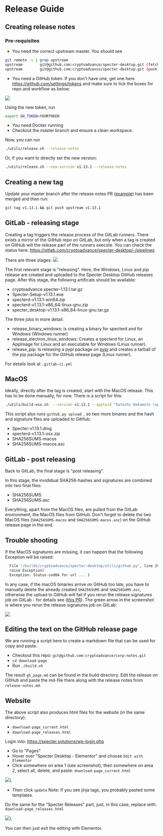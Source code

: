 # Release Guide

## Creating release notes
### Pre-requisites
- You need the correct upstream master. You should see
```bash 
git remote -v | grep upstream                                                                  
upstream        git@github.com:cryptoadvance/specter-desktop.git (fetch)
upstream        git@github.com:cryptoadvance/specter-desktop.git (push)
```
- You need a GitHub token:
If you don't have one, get one here https://github.com/settings/tokens and make sure to tick the boxes for repo and workflow as below:

![](./images/release-guide/github-token.png)

Using the new token, run
 ```bash
 export GH_TOKEN=YOURTOKEN
 ```
- You need Docker running
- Checkout the master branch and ensure a clean workspace.

Now, you can run
```bash
./utils/release.sh --release-notes
```
Or, if you want to directly set the new version:
```bash
./utils/release.sh --new-version v1.13.1 --release-notes
```
## Creating a new tag
Update your master branch after the release notes PR ([example](https://github.com/cryptoadvance/specter-desktop/commit/65ff6959d7fd85cba745e4d454b30031839f857f/)) has been merged and then run:
```bash
git tag v1.13.1 && git push upstream v1.13.1
```
## GitLab - releasing stage
Creating a tag triggers the release process of the GitLab runners. 
There exists a mirror  of the GitHub repo on GitLab, but only when a tag is created on GitHub will the release part of the runners execute. You can check the status here: 
https://gitlab.com/cryptoadvance/specter-desktop/-/pipelines

There are three stages:
![](./images/release-guide/overview-gitlab-pipline.png)

The first relevant stage is "releasing". Here, the Windows, Linux and pip release are created and uploaded to the Specter Desktop GitHub releases page. After this stage, the following artificats should be available:

- cryptoadvance.specter-1.13.1.tar.gz
- Specter-Setup-v1.13.1.exe
- specterd-v1.13.1-win64.zip
- specterd-v1.13.1-x86_64-linux-gnu.zip
- specter_desktop-v1.13.1-x86_64-linux-gnu.tar.gz

The three jobs in more detail:
- release_binary_windows: is creating a binary for specterd and for Windows (Windows runner)
- release_electron_linux_windows: Creates a specterd for Linux, an AppImage for Linux and an executable for Windows (Linux runner).
- release_pip: Is releasing a pypi package on [pypi](https://pypi.org/project/cryptoadvance.specter/) and creates a tarball of the pip package for the GitHub release page (Linux runner). 

For details look at `.gitlab-ci.yml`

## MacOS
Ideally, directly after the tag is created, start with the MacOS release. This has to be done manually, for now. There is a script for this:
```bash
./utils/build-osx.sh  --version v1.13.1 --appleid "Satoshi Nakamoto (appleid)" --mail "satoshi@gmx.com" make-hash specterd electron sign upload
```

This script also runs `github.py upload `, so two more binares and the hash and signature files are uploaded to GitHub:

- Specter-v1.13.1.dmg
- specterd-v1.13.1-osx.zip
- SHA256SUMS-macos
- SHA256SUMS-macos.asc

## GitLab - post releasing
Back to GitLab, the final stage is "post releasing". 

In this stage, the invididual SHA256-hashes and signatures are combined into two final files:
- SHA256SUMS
- SHA256SUMS.asc

Everything, apart from the MacOS files, are pulled from the GitLab environment, the MacOS files from GitHub.
Don't forget to delete the two MacOS files (`SHA256SUMS-macos` and `SHA256SUMS-macos.asc`) on the GitHub release page in the end.

## Trouble shooting
If the MacOS signatures are missing, it can happen that the following Exception will be raised:
```bash
  File "/builds/cryptoadvance/specter-desktop/utils/github.py", line 295, in download_artifact
  raise Exception(
  Exception: Status-cod04 for url ... )
```
In any case, if the macOS binaries arrive on GitHub too late, you have to manually delete the already created `SHA256SUMS` and `SHA256SUMS.asc`, otherwise the upload to GitHub will fail if you rerun the release signatures job on GitLab - for details see ([this PR](https://github.com/cryptoadvance/specter-desktop/pull/689)). The green arrow in the screenshot is where you rerun the release signatures job on GitLab:

![](./images/release-guide/rerun-release-signatures.png)

## Editing the text on the GitHub release page
We are running a script here to create a markdown file that can be used for copy and paste.
- Checkout this repo: `git@github.com:cryptoadvance/corp-notes.git`
- `cd download-page`
- Run `./build.sh`

The result `gh_page.md` can be found in the build directory.
Edit the release on GitHub and paste the md-file there along with the release notes from `release-notes.md`.

## Website 
The above script also produces html files for the website (in the same directory):
- `download-page_current.html`
- `download-page_releases.html`

Login into: https://specter.solutions/wp-login.php

- Go to "Pages"
- Hover over "Specter Desktop - Elementor" and choose `Edit with Elementor`
- Click somewhere on area 1 (see screenshot), then somewhere on area 2, select all, delete, and paste: `download-page_current.html`

![](./images/release-guide/website-1.png)\
- Then click `update`
Note: If you see jinja tags, you probably pasted some templates.

Do the same for the "Specter Releases" part, just, in this case, replace with:\
`download-page_releases.html`

![](./images/release-guide/website-2.png)\

You can then just exit the editing with Elementor.

